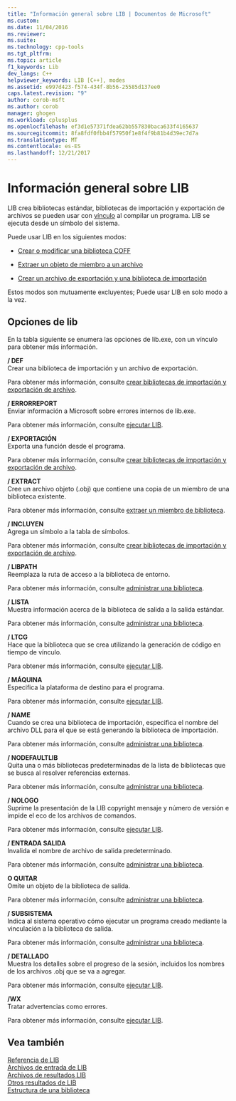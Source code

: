 ```yaml
---
title: "Información general sobre LIB | Documentos de Microsoft"
ms.custom: 
ms.date: 11/04/2016
ms.reviewer: 
ms.suite: 
ms.technology: cpp-tools
ms.tgt_pltfrm: 
ms.topic: article
f1_keywords: Lib
dev_langs: C++
helpviewer_keywords: LIB [C++], modes
ms.assetid: e997d423-f574-434f-8b56-25585d137ee0
caps.latest.revision: "9"
author: corob-msft
ms.author: corob
manager: ghogen
ms.workload: cplusplus
ms.openlocfilehash: ef3d1e57371fdea62bb557830baca633f4165637
ms.sourcegitcommit: 8fa8fdf0fbb4f57950f1e8f4f9b81b4d39ec7d7a
ms.translationtype: MT
ms.contentlocale: es-ES
ms.lasthandoff: 12/21/2017
---
```

# <a name="overview-of-lib"></a>Información general sobre LIB
LIB crea bibliotecas estándar, bibliotecas de importación y exportación de archivos se pueden usar con [vínculo](../../build/reference/linker-options.md) al compilar un programa. LIB se ejecuta desde un símbolo del sistema.  
  
 Puede usar LIB en los siguientes modos:  
  
-   [Crear o modificar una biblioteca COFF](../../build/reference/managing-a-library.md)  
  
-   [Extraer un objeto de miembro a un archivo](../../build/reference/extracting-a-library-member.md)  
  
-   [Crear un archivo de exportación y una biblioteca de importación](../../build/reference/working-with-import-libraries-and-export-files.md)  
  
 Estos modos son mutuamente excluyentes; Puede usar LIB en solo modo a la vez.  
  
## <a name="lib-options"></a>Opciones de lib  
 En la tabla siguiente se enumera las opciones de lib.exe, con un vínculo para obtener más información.  
  
 **/ DEF**  
 Crear una biblioteca de importación y un archivo de exportación.  
  
 Para obtener más información, consulte [crear bibliotecas de importación y exportación de archivo](../../build/reference/building-an-import-library-and-export-file.md).  
  
 **/ ERRORREPORT**  
 Enviar información a Microsoft sobre errores internos de lib.exe.  
  
 Para obtener más información, consulte [ejecutar LIB](../../build/reference/running-lib.md).  
  
 **/ EXPORTACIÓN**  
 Exporta una función desde el programa.  
  
 Para obtener más información, consulte [crear bibliotecas de importación y exportación de archivo](../../build/reference/building-an-import-library-and-export-file.md).  
  
 **/ EXTRACT**  
 Cree un archivo objeto (.obj) que contiene una copia de un miembro de una biblioteca existente.  
  
 Para obtener más información, consulte [extraer un miembro de biblioteca](../../build/reference/extracting-a-library-member.md).  
  
 **/ INCLUYEN**  
 Agrega un símbolo a la tabla de símbolos.  
  
 Para obtener más información, consulte [crear bibliotecas de importación y exportación de archivo](../../build/reference/building-an-import-library-and-export-file.md).  
  
 **/ LIBPATH**  
 Reemplaza la ruta de acceso a la biblioteca de entorno.  
  
 Para obtener más información, consulte [administrar una biblioteca](../../build/reference/managing-a-library.md).  
  
 **/ LISTA**  
 Muestra información acerca de la biblioteca de salida a la salida estándar.  
  
 Para obtener más información, consulte [administrar una biblioteca](../../build/reference/managing-a-library.md).  
  
 **/ LTCG**  
 Hace que la biblioteca que se crea utilizando la generación de código en tiempo de vínculo.  
  
 Para obtener más información, consulte [ejecutar LIB](../../build/reference/running-lib.md).  
  
 **/ MÁQUINA**  
 Especifica la plataforma de destino para el programa.  
  
 Para obtener más información, consulte [ejecutar LIB](../../build/reference/running-lib.md).  
  
 **/ NAME**  
 Cuando se crea una biblioteca de importación, especifica el nombre del archivo DLL para el que se está generando la biblioteca de importación.  
  
 Para obtener más información, consulte [administrar una biblioteca](../../build/reference/managing-a-library.md).  
  
 **/ NODEFAULTLIB**  
 Quita una o más bibliotecas predeterminadas de la lista de bibliotecas que se busca al resolver referencias externas.  
  
 Para obtener más información, consulte [administrar una biblioteca](../../build/reference/managing-a-library.md).  
  
 **/ NOLOGO**  
 Suprime la presentación de la LIB copyright mensaje y número de versión e impide el eco de los archivos de comandos.  
  
 Para obtener más información, consulte [ejecutar LIB](../../build/reference/running-lib.md).  
  
 **/ ENTRADA SALIDA**  
 Invalida el nombre de archivo de salida predeterminado.  
  
 Para obtener más información, consulte [administrar una biblioteca](../../build/reference/managing-a-library.md).  
  
 **O QUITAR**  
 Omite un objeto de la biblioteca de salida.  
  
 Para obtener más información, consulte [administrar una biblioteca](../../build/reference/managing-a-library.md).  
  
 **/ SUBSISTEMA**  
 Indica al sistema operativo cómo ejecutar un programa creado mediante la vinculación a la biblioteca de salida.  
  
 Para obtener más información, consulte [administrar una biblioteca](../../build/reference/managing-a-library.md).  
  
 **/ DETALLADO**  
 Muestra los detalles sobre el progreso de la sesión, incluidos los nombres de los archivos .obj que se va a agregar.  
  
 Para obtener más información, consulte [ejecutar LIB](../../build/reference/running-lib.md).  
  
 **/WX**  
 Tratar advertencias como errores.  
  
 Para obtener más información, consulte [ejecutar LIB](../../build/reference/running-lib.md).  
  
## <a name="see-also"></a>Vea también  
 [Referencia de LIB](../../build/reference/lib-reference.md)   
 [Archivos de entrada de LIB](../../build/reference/lib-input-files.md)   
 [Archivos de resultados LIB](../../build/reference/lib-output-files.md)   
 [Otros resultados de LIB](../../build/reference/other-lib-output.md)   
 [Estructura de una biblioteca](../../build/reference/structure-of-a-library.md)